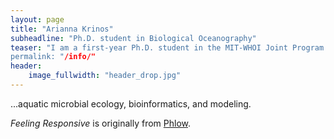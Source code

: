 ```yaml
---
layout: page
title: "Arianna Krinos"
subheadline: "Ph.D. student in Biological Oceanography"
teaser: "I am a first-year Ph.D. student in the MIT-WHOI Joint Program. My research interests include...
permalink: "/info/"
header:
    image_fullwidth: "header_drop.jpg"
---
```

...aquatic microbial ecology, bioinformatics, and modeling. 



*Feeling Responsive* is originally from <a href="http://phlow.de/">Phlow</a>. 
